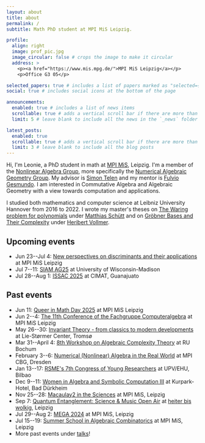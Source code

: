 ```yaml
---
layout: about
title: about
permalink: /
subtitle: Math PhD student at MPI MiS Leipzig.

profile:
  align: right
  image: prof_pic.jpg
  image_circular: false # crops the image to make it circular
  address: >
    <p><a href="https://www.mis.mpg.de/">MPI MiS Leipzig</a></p>
    <p>Office G3 05</p>

selected_papers: true # includes a list of papers marked as "selected={true}"
social: true # includes social icons at the bottom of the page

announcements:
  enabled: true # includes a list of news items
  scrollable: true # adds a vertical scroll bar if there are more than 3 news items
  limit: 5 # leave blank to include all the news in the `_news` folder

latest_posts:
  enabled: true
  scrollable: true # adds a vertical scroll bar if there are more than 3 new posts items
  limit: 3 # leave blank to include all the blog posts
---
```


Hi, I'm Leonie, a PhD student in math at [MPI MiS](https://www.mis.mpg.de/), Leipzig. I'm a member of the [Nonlinear Algebra Group](https://www.mis.mpg.de/nonlinear-algebra), more specifically the [Numerical Algebraic Geometry Group](https://www.mis.mpg.de/numerical-algebraic-geometry). My advisor is [Simon Telen](https://simontelen.webnode.page/) and my mentor is [Fulvio Gesmundo](https://fulges.github.io/). I am interested in Commutative Algebra and Algebraic Geometry with a view towards computation and applications.

I studied both mathematics and computer science at Leibniz University Hannover from 2016 to 2022. I wrote my master's theses on <a href="/assets/pdf/papers/The_Waring_problem_for_polynomials.pdf" target="_blank">The Waring problem for polynomials</a> under [Matthias Schütt](https://www.iag.uni-hannover.de/en/schuett/) and on <a href="/assets/pdf/papers/Groebner_Bases_and_Their_Complexity.pdf" target="_blank">Gröbner Bases and Their Complexity</a> under [Heribert Vollmer](https://www.thi.uni-hannover.de/en/vollmer/).

## Upcoming events

- Jun 23--Jul 4: [New perspectives on discriminants and their applications](https://www.mis.mpg.de/events/series/slmath-summer-school-new-perspectives-on-discriminants-and-their-applications) at MPI MiS Leipzig
- Jul 7--11: [SIAM AG25](https://www.siam.org/conferences-events/siam-conferences/ag25/) at University of Wisconsin-Madison
- Jul 28--Aug 1: [ISSAC 2025](https://www.issac-conference.org/2025/) at CIMAT, Guanajuato

## Past events

- Jun 11: [Queer in Math Day 2025](https://www.mis.mpg.de/de/events/series/queer-in-math-day-2025) at MPI MiS Leipzig
- Jun 2--4: [The 11th Conference of the Fachgruppe Computeralgebra](https://www.mis.mpg.de/de/events/series/the-11th-conference-of-the-fachgruppe-computeralgebra) at MPI MiS Leipzig
- May 26--30: [Invariant Theory - from classics to modern developments](https://sites.google.com/view/time-2025-invariant-theory) at Lie-Størmer Center, Tromsø
- Mar 31--April 4: [8th Workshop on Algebraic Complexity Theory](https://qi.rub.de/wact) at RU Bochum
- February 3--6: [Numerical (Nonlinear) Algebra in the Real World](https://plan.events.mpg.de/event/355/overview) at MPI CBG, Dresden
- Jan 13--17: [RSME's 7th Congress of Young Researchers](https://jovenes2025.rsme.es/index_en.html) at UPV/EHU, Bilbao
- Dec 9--11: [Women in Algebra and Symbolic Computation III](https://www.computeralgebra.de/women-in-algebra-and-symbolic-computation-iii/) at Kurpark-Hotel, Bad Dürkheim
- Nov 25--28: [Macaulay2 in the Sciences](https://www.mis.mpg.de/events/series/macaulay2-in-the-sciences) at MPI MiS, Leipzig
- Sep 7: [Quantum Entanglement: Science & Music Open Air](https://www.instagram.com/quantumentanglementfestival/) at [heiter bis wolkig](https://www.instagram.com/cafe_heiter_bis_wolkig/), Leipzig
- Jul 29--Aug 2: [MEGA 2024](https://www.mis.mpg.de/de/events/series/mega-2024) at MPI MiS, Leipzig
- Jul 15--19: [Summer School in Algebraic Combinatorics](https://www.mis.mpg.de/de/events/series/summer-school-in-algebraic-combinatorics) at MPI MiS, Leipzig
- More past events under [talks](/talks)!